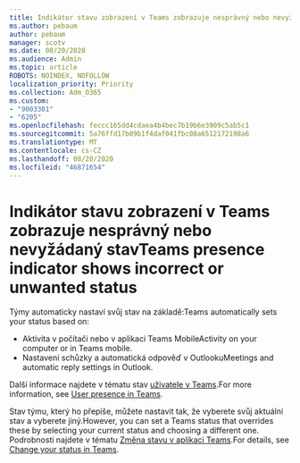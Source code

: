 ```yaml
---
title: Indikátor stavu zobrazení v Teams zobrazuje nesprávný nebo nevyžádaný stav
ms.author: pebaum
author: pebaum
manager: scotv
ms.date: 08/20/2020
ms.audience: Admin
ms.topic: article
ROBOTS: NOINDEX, NOFOLLOW
localization_priority: Priority
ms.collection: Adm_O365
ms.custom:
- "9003301"
- "6205"
ms.openlocfilehash: feccc165dd4cdaea4b4bec7b19b6e3909c5ab5c1
ms.sourcegitcommit: 5a76ffd17b09b1f4daf041fbc08a6512172198a6
ms.translationtype: MT
ms.contentlocale: cs-CZ
ms.lasthandoff: 08/20/2020
ms.locfileid: "46871654"
---
```

# <a name="teams-presence-indicator-shows-incorrect-or-unwanted-status"></a><span data-ttu-id="e8702-102">Indikátor stavu zobrazení v Teams zobrazuje nesprávný nebo nevyžádaný stav</span><span class="sxs-lookup"><span data-stu-id="e8702-102">Teams presence indicator shows incorrect or unwanted status</span></span>

<span data-ttu-id="e8702-103">Týmy automaticky nastaví svůj stav na základě:</span><span class="sxs-lookup"><span data-stu-id="e8702-103">Teams automatically sets your status based on:</span></span>

- <span data-ttu-id="e8702-104">Aktivita v počítači nebo v aplikaci Teams Mobile</span><span class="sxs-lookup"><span data-stu-id="e8702-104">Activity on your computer or in Teams mobile.</span></span>
- <span data-ttu-id="e8702-105">Nastavení schůzky a automatická odpověď v Outlooku</span><span class="sxs-lookup"><span data-stu-id="e8702-105">Meetings and automatic reply settings in Outlook.</span></span>

<span data-ttu-id="e8702-106">Další informace najdete v tématu stav [uživatele v Teams](https://docs.microsoft.com/microsoftteams/presence-admins).</span><span class="sxs-lookup"><span data-stu-id="e8702-106">For more information, see [User presence in Teams](https://docs.microsoft.com/microsoftteams/presence-admins).</span></span>  

<span data-ttu-id="e8702-107">Stav týmu, který ho přepíše, můžete nastavit tak, že vyberete svůj aktuální stav a vyberete jiný.</span><span class="sxs-lookup"><span data-stu-id="e8702-107">However, you can set a Teams status that overrides these by selecting your current status and choosing a different one.</span></span> <span data-ttu-id="e8702-108">Podrobnosti najdete v tématu [Změna stavu v aplikaci Teams](https://support.microsoft.com/office/change-your-status-in-teams-ce36ed14-6bc9-4775-a33e-6629ba4ff78e).</span><span class="sxs-lookup"><span data-stu-id="e8702-108">For details, see [Change your status in Teams](https://support.microsoft.com/office/change-your-status-in-teams-ce36ed14-6bc9-4775-a33e-6629ba4ff78e).</span></span>